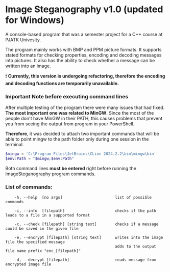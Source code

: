# Image Steganography v1.0 (updated for Windows)

A console-based program that was a semester project for a C++ course at PJATK Univesity.

The program mainly works with BMP and PPM picture formats. It supports stated formats for checking properties, encoding and decoding messages into pictures. It also has the ability to check whether a message can be written into an image.

❗️ **Currently, this version is undergoing refactoring, therefore the encoding and decoding functions are temporarily unavailable.**

### Important Note before executing command lines
After multiple testing of the program there were many issues that had fixed. **The most important one was related to MinGW**. Since the most of the people don't have MinGW in their PATH, this causes problems that prevent you from seeing the output from program in your PowerShell.

**Therefore**, it was decided to attach two important commands that will be able to point mingw to the path folder only during one session in the terminal.

```powershell
$mingw = 'C:\Program Files\JetBrains\CLion 2024.2.2\bin\mingw\bin'
$env:Path = "$mingw;$env:Path"    
```

Both command lines **must be entered** right before running the ImageSteganography program commands.

### List of commands:

        -h, --help  [no args]                       list of possible commands

        -i, --info  [filepath]                      checks if the path leads to a file in a supported format

        -c, --check [filepath] [string text]        checks if a message could be saved in the given file

        -e, --encrypt [filepath] [string text]      writes into the image file the specified message
                                                    adds to the output file name prefix "enc_[filepath]"

        -d, --decrypt [filepath]                    reads message from encrypted image file
